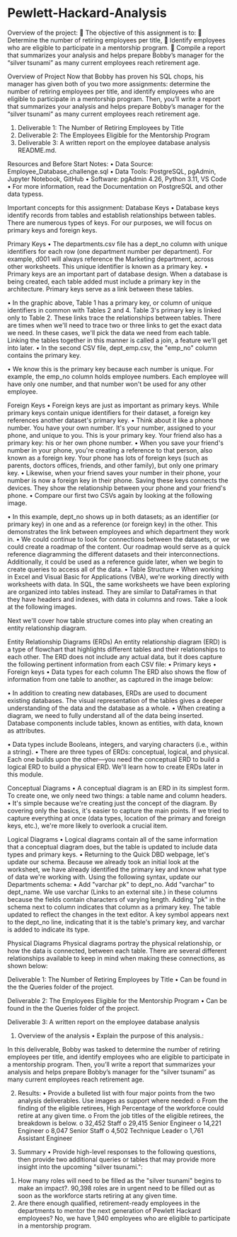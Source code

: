 # Pewlett-Hackard-Analysis
Overview of the project:
	The objective of this assignment is to:
	Determine the number of retiring employees per title, 
	Identify employees who are eligible to participate in a mentorship program. 
	Compile a report that summarizes your analysis and helps prepare Bobby’s manager for the “silver tsunami” as many current employees reach retirement age.

Overview of Project
Now that Bobby has proven his SQL chops, his manager has given both of you two more assignments: determine the number of retiring employees per title, and identify employees who are eligible to participate in a mentorship program. Then, you’ll write a report that summarizes your analysis and helps prepare Bobby’s manager for the “silver tsunami” as many current employees reach retirement age.
1.	Deliverable 1: The Number of Retiring Employees by Title
2.	Deliverable 2: The Employees Eligible for the Mentorship Program
3.	Deliverable 3: A written report on the employee database analysis README.md.

Resources and Before Start Notes:
•	Data Source: Employee_Database_challenge.sql
•	Data Tools: PostgreSQL, pgAdmin, Jupyter Notebook, GitHub
•	Software: pgAdmin 4.26, Python 3.11, VS Code
•	For more information, read the Documentation on PostgreSQL and other data typess.

Important concepts for this assignment:
Database Keys
•	Database keys identify records from tables and establish relationships between tables. There are numerous types of keys. For our purposes, we will focus on primary keys and foreign keys.

Primary Keys
•	The departments.csv file has a dept_no column with unique identifiers for each row (one department number per department). For example, d001 will always reference the Marketing department, across other worksheets. This unique identifier is known as a primary key.
•	Primary keys are an important part of database design. When a database is being created, each table added must include a primary key in the architecture. Primary keys serve as a link between these tables.

 

•	In the graphic above, Table 1 has a primary key, or column of unique identifiers in common with Tables 2 and 4. Table 3's primary key is linked only to Table 2. These links trace the relationships between tables. There are times when we'll need to trace two or three links to get the exact data we need. In these cases, we'll pick the data we need from each table. Linking the tables together in this manner is called a join, a feature we'll get into later.
•	In the second CSV file, dept_emp.csv, the "emp_no" column contains the primary key.

 

•	We know this is the primary key because each number is unique. For example, the emp_no column holds employee numbers. Each employee will have only one number, and that number won't be used for any other employee.

 

Foreign Keys
•	Foreign keys are just as important as primary keys. While primary keys contain unique identifiers for their dataset, a foreign key references another dataset's primary key.
•	Think about it like a phone number. You have your own number. It's your number, assigned to your phone, and unique to you. This is your primary key. Your friend also has a primary key: his or her own phone number.
•	When you save your friend's number in your phone, you're creating a reference to that person, also known as a foreign key. Your phone has lots of foreign keys (such as parents, doctors offices, friends, and other family), but only one primary key.
•	Likewise, when your friend saves your number in their phone, your number is now a foreign key in their phone. Saving these keys connects the devices. They show the relationship between your phone and your friend's phone.
•	Compare our first two CSVs again by looking at the following image.
 

•	In this example, dept_no shows up in both datasets; as an identifier (or primary key) in one and as a reference (or foreign key) in the other. This demonstrates the link between employees and which department they work in.
•	We could continue to look for connections between the datasets, or we could create a roadmap of the content. Our roadmap would serve as a quick reference diagramming the different datasets and their interconnections. Additionally, it could be used as a reference guide later, when we begin to create queries to access all of the data.
•	Table Structure
•	When working in Excel and Visual Basic for Applications (VBA), we're working directly with worksheets with data. In SQL, the same worksheets we have been exploring are organized into tables instead. They are similar to DataFrames in that they have headers and indexes, with data in columns and rows. Take a look at the following images.

 
Next we'll cover how table structure comes into play when creating an entity relationship diagram.

Entity Relationship Diagrams (ERDs)
An entity relationship diagram (ERD) is a type of flowchart that highlights different tables and their relationships to each other. The ERD does not include any actual data, but it does capture the following pertinent information from each CSV file:
•	Primary keys
•	Foreign keys
•	Data types for each column
The ERD also shows the flow of information from one table to another, as captured in the image below:
 

•	In addition to creating new databases, ERDs are used to document existing databases. The visual representation of the tables gives a deeper understanding of the data and the database as a whole.
•	When creating a diagram, we need to fully understand all of the data being inserted. Database components include tables, known as entities, with data, known as attributes.

 

•	Data types include Booleans, integers, and varying characters (i.e., within a string).
•	There are three types of ERDs: conceptual, logical, and physical. Each one builds upon the other—you need the conceptual ERD to build a logical ERD to build a physical ERD. We'll learn how to create ERDs later in this module.

Conceptual Diagrams
•	A conceptual diagram is an ERD in its simplest form. To create one, we only need two things: a table name and column headers.
•	It's simple because we're creating just the concept of the diagram. By covering only the basics, it's easier to capture the main points. If we tried to capture everything at once (data types, location of the primary and foreign keys, etc.), we're more likely to overlook a crucial item.

 

Logical Diagrams
•	Logical diagrams contain all of the same information that a conceptual diagram does, but the table is updated to include data types and primary keys.
•	Returning to the Quick DBD webpage, let's update our schema. Because we already took an initial look at the worksheet, we have already identified the primary key and know what type of data we're working with. Using the following syntax, update our Departments schema:
•	Add "varchar pk" to dept_no. Add "varchar" to dept_name. We use varchar (Links to an external site.) in these columns because the fields contain characters of varying length. Adding "pk" in the schema next to column indicates that column as a primary key. The table updated to reflect the changes in the text editor. A key symbol appears next to the dept_no line, indicating that it is the table's primary key, and varchar is added to indicate its type.
 

Physical Diagrams
Physical diagrams portray the physical relationship, or how the data is connected, between each table. There are several different relationships available to keep in mind when making these connections, as shown below:

 

Deliverable 1: The Number of Retiring Employees by Title
•	Can be found in the the Queries folder of the project.

Deliverable 2: The Employees Eligible for the Mentorship Program
•	Can be found in the the Queries folder of the project.

Deliverable 3: A written report on the employee database analysis
1.	Overview of the analysis
•	Explain the purpose of this analysis.:

In this deliverable, Bobby was tasked to determine the number of retiring employees per title, and identify employees who are eligible to participate in a mentorship program. Then, you’ll write a report that summarizes your analysis and helps prepare Bobby’s manager for the “silver tsunami” as many current employees reach retirement age.

2.	Results:
•	Provide a bulleted list with four major points from the two analysis deliverables. Use images as support where needed:
o	From the finding of the eligible retirees, High Percentage of the workforce could retire at any given time.
o	From the job titles of the eligible retirees, the breakdown is below.
o	32,452 Staff
o	29,415 Senior Engineer
o	14,221 Engineer
o	8,047 Senior Staff
o	4,502 Technique Leader
o	1,761 Assistant Engineer

 

3.	Summary
•	Provide high-level responses to the following questions, then provide two additional queries or tables that may provide more insight into the upcoming "silver tsunami.":
1)	How many roles will need to be filled as the "silver tsunami" begins to make an impact?.
90,398 roles are in urgent need to be filled out as soon as the workforce starts retiring at any given time.
2)	 Are there enough qualified, retirement-ready employees in the departments to mentor the next generation of Pewlett Hackard employees?
No, we have 1,940 employees who are eligible to participate in a mentorship program.

 


